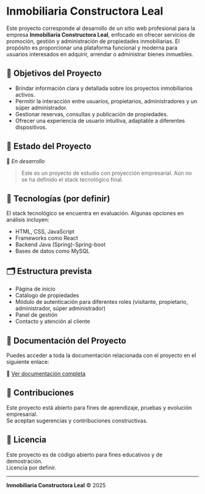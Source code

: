 
# Inmobiliaria Constructora Leal

Este proyecto corresponde al desarrollo de un sitio web profesional para la empresa **Inmobiliaria Constructora Leal**, enfocado en ofrecer servicios de promoción, gestión y administración de propiedades inmobiliarias. El propósito es proporcionar una plataforma funcional y moderna para usuarios interesados en adquirir, arrendar o administrar bienes inmuebles.

## 📌 Objetivos del Proyecto

- Brindar información clara y detallada sobre los proyectos inmobiliarios activos.
- Permitir la interacción entre usuarios, propietarios, administradores y un súper administrador.
- Gestionar reservas, consultas y publicación de propiedades.
- Ofrecer una experiencia de usuario intuitiva, adaptable a diferentes dispositivos.

## 🚧 Estado del Proyecto

🚧 *En desarrollo*  
> Este es un proyecto de estudio con proyección empresarial. Aún no se ha definido el stack tecnológico final.

## 🧰 Tecnologías (por definir)

El stack tecnológico se encuentra en evaluación. Algunas opciones en análisis incluyen:

- HTML, CSS, JavaScript
- Frameworks como React
- Backend Java (Spring)-Spring-boot
- Bases de datos como MySQL

## 🗂️ Estructura prevista

- Página de inicio
- Catálogo de propiedades
- Módulo de autenticación para diferentes roles (visitante, propietario, administrador, súper administrador)
- Panel de gestión
- Contacto y atención al cliente

## 📄 Documentación del Proyecto

Puedes acceder a toda la documentación relacionada con el proyecto en el siguiente enlace:

🔗 [Ver documentación completa](https://soysena-my.sharepoint.com/:f:/g/personal/jhoan_sdiaz_soy_sena_edu_co/Ekd5lAxdw8tCgZSmEv3G7BUBiwiJbcsVj2r0oACXd0tVEw?e=lIBmqe)

## 🤝 Contribuciones

Este proyecto está abierto para fines de aprendizaje, pruebas y evolución empresarial.  
Se aceptan sugerencias y contribuciones constructivas.

## 📄 Licencia

Este proyecto es de código abierto para fines educativos y de demostración.  
Licencia por definir.

---

**Inmobiliaria Constructora Leal** © 2025
